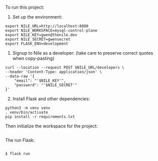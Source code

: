 To run this project:

1. Set up the environment:
```
export NILE_URL=http://localhost:8080
export NILE_WORKSPACE=mysql-control-plane
export NILE_KEY=gwen@thenile.dev
export NILE_SECRET=gwensecret
export FLASK_ENV=development
```

1. Signup to Nile as a developer: (take care to preserve correct quotes when copy-pasting)
```
curl --location --request POST $NILE_URL/developers \
--header 'Content-Type: application/json' \
--data-raw '{
    "email": "'$NILE_KEY'",
    "password": "'$NILE_SECRET'"
}'
```

2. Install Flask and other dependencies:
```
python3 -m venv venv
. venv/bin/activate
pip install -r requirements.txt
```

Then initialize the workspace for the project:
```

```

The run Flask:
```

$ flask run
```